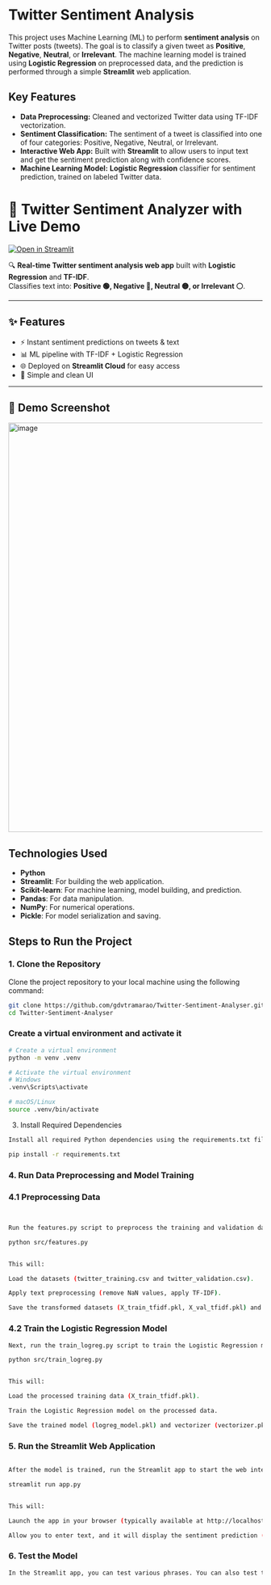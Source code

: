 # Twitter Sentiment Analysis

This project uses Machine Learning (ML) to perform **sentiment analysis** on Twitter posts (tweets). The goal is to classify a given tweet as **Positive**, **Negative**, **Neutral**, or **Irrelevant**. The machine learning model is trained using **Logistic Regression** on preprocessed data, and the prediction is performed through a simple **Streamlit** web application.

## Key Features

- **Data Preprocessing:** Cleaned and vectorized Twitter data using TF-IDF vectorization.
- **Sentiment Classification:** The sentiment of a tweet is classified into one of four categories: Positive, Negative, Neutral, or Irrelevant.
- **Interactive Web App:** Built with **Streamlit** to allow users to input text and get the sentiment prediction along with confidence scores.
- **Machine Learning Model:** **Logistic Regression** classifier for sentiment prediction, trained on labeled Twitter data.

# 🚀 Twitter Sentiment Analyzer with Live Demo  

[![Open in Streamlit](https://img.shields.io/badge/🔗%20Live%20Demo-Streamlit-red?logo=streamlit&style=for-the-badge)](https://gdvtramarao-sentiment-analyzer.streamlit.app/)

🔍 **Real-time Twitter sentiment analysis web app** built with **Logistic Regression** and **TF-IDF**.  
Classifies text into: **Positive 🟢, Negative 🔴, Neutral 🟡, or Irrelevant ⚪**.  

---

## ✨ Features  
- ⚡ Instant sentiment predictions on tweets & text  
- 📊 ML pipeline with TF-IDF + Logistic Regression  
- 🌐 Deployed on **Streamlit Cloud** for easy access  
- 🎨 Simple and clean UI  

---

## 📸 Demo Screenshot
<img width="1161" height="810" alt="image" src="https://github.com/user-attachments/assets/715b2aec-079c-41e2-a4c2-a4318b115ba7" />



## Technologies Used
- **Python**
- **Streamlit**: For building the web application.
- **Scikit-learn**: For machine learning, model building, and prediction.
- **Pandas**: For data manipulation.
- **NumPy**: For numerical operations.
- **Pickle**: For model serialization and saving.

## Steps to Run the Project

### 1. Clone the Repository

Clone the project repository to your local machine using the following command:

```bash
git clone https://github.com/gdvtramarao/Twitter-Sentiment-Analyser.git
cd Twitter-Sentiment-Analyser
```


### Create a virtual environment and activate it

```bash
# Create a virtual environment
python -m venv .venv

# Activate the virtual environment
# Windows
.venv\Scripts\activate

# macOS/Linux
source .venv/bin/activate
```

3. Install Required Dependencies
```bash
Install all required Python dependencies using the requirements.txt file.

pip install -r requirements.txt
```


### 4. Run Data Preprocessing and Model Training
### 4.1 Preprocessing Data

```bash


Run the features.py script to preprocess the training and validation datasets. This script will clean the data, apply TF-IDF vectorization, and save the processed data.

python src/features.py


This will:

Load the datasets (twitter_training.csv and twitter_validation.csv).

Apply text preprocessing (remove NaN values, apply TF-IDF).

Save the transformed datasets (X_train_tfidf.pkl, X_val_tfidf.pkl) and label encoder (label_encoder.pkl) in the outputs/ directory.
```

### 4.2 Train the Logistic Regression Model

```bash
Next, run the train_logreg.py script to train the Logistic Regression model.

python src/train_logreg.py


This will:

Load the processed training data (X_train_tfidf.pkl).

Train the Logistic Regression model on the processed data.

Save the trained model (logreg_model.pkl) and vectorizer (vectorizer.pkl) in the outputs/ directory.

```

### 5. Run the Streamlit Web Application

```bash

After the model is trained, run the Streamlit app to start the web interface for sentiment analysis.

streamlit run app.py


This will:

Launch the app in your browser (typically available at http://localhost:8501).

Allow you to enter text, and it will display the sentiment prediction (Positive, Negative, Neutral, or Irrelevant) along with confidence scores.
```

### 6. Test the Model

```bash
In the Streamlit app, you can test various phrases. You can also test the app with the provided example texts or type your own text. The app will show the predicted sentiment and the confidence score for each class.
```
